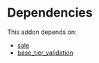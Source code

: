 # Dependencies

This addon depends on:

- [sale](../../odoo-bringout-oca-ocb-sale)
- [base_tier_validation](../../odoo-bringout-oca-server-ux-base_tier_validation)
